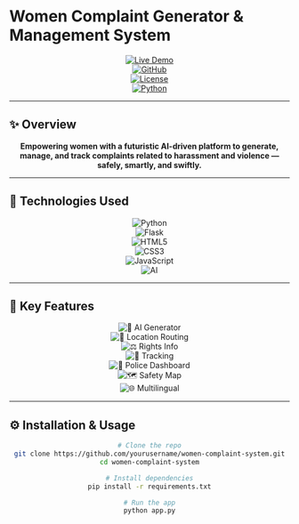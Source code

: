 # Women Complaint Generator & Management System

<div align="center">

  [![Live Demo](https://img.shields.io/badge/Live_Demo-1ABC9C?style=for-the-badge&logo=appveyor&logoColor=white)](http://127.0.0.1:5000)  
  [![GitHub](https://img.shields.io/badge/GitHub-181717?style=for-the-badge&logo=github&logoColor=white)](https://github.com/yourusername/women-complaint-system)  
  [![License](https://img.shields.io/badge/License-MIT-4CAF50?style=for-the-badge)](LICENSE)  
  [![Python](https://img.shields.io/badge/Python-3776AB?style=for-the-badge&logo=python&logoColor=white)](https://www.python.org/)

</div>

---

## ✨ Overview

<div align="center">

  **Empowering women with a futuristic AI-driven platform to generate, manage, and track complaints related to harassment and violence — safely, smartly, and swiftly.**

</div>

---

## 🚀 Technologies Used

<div align="center">

  ![Python](https://img.shields.io/badge/Python-3776AB?style=flat-square&logo=python&logoColor=white&labelColor=101010)  
  ![Flask](https://img.shields.io/badge/Flask-000000?style=flat-square&logo=flask&logoColor=white&labelColor=101010)  
  ![HTML5](https://img.shields.io/badge/HTML5-E34F26?style=flat-square&logo=html5&logoColor=white&labelColor=101010)  
  ![CSS3](https://img.shields.io/badge/CSS3-1572B6?style=flat-square&logo=css3&logoColor=white&labelColor=101010)  
  ![JavaScript](https://img.shields.io/badge/JavaScript-F7DF1E?style=flat-square&logo=javascript&logoColor=black&labelColor=101010)  
  ![AI](https://img.shields.io/badge/AI-Powered-FF6F61?style=flat-square&logo=artificial-intelligence&logoColor=white&labelColor=101010)

</div>

---

## 🌟 Key Features

<div align="center">

  ![🤖 AI Generator](https://img.shields.io/badge/AI-Powered_Complaint_Generator-6f42c1?style=flat-square&logo=robot&labelColor=1f1f1f)  
  ![📍 Location Routing](https://img.shields.io/badge/Location-Based_Routing-007ACC?style=flat-square&logo=location-dot&labelColor=1f1f1f)  
  ![⚖️ Rights Info](https://img.shields.io/badge/Legal_Rights_Info-4caf50?style=flat-square&logo=scales&labelColor=1f1f1f)  
  ![🔄 Tracking](https://img.shields.io/badge/Live_Complaint_Tracking-ff5722?style=flat-square&logo=sync&labelColor=1f1f1f)  
  ![👮 Police Dashboard](https://img.shields.io/badge/Police_Admin_Dashboard-2196f3?style=flat-square&logo=shield-halved&labelColor=1f1f1f)  
  ![🗺️ Safety Map](https://img.shields.io/badge/Interactive_Safety_Map-e91e63?style=flat-square&logo=map&labelColor=1f1f1f)  
  ![🌐 Multilingual](https://img.shields.io/badge/Multilingual_Support-f44336?style=flat-square&logo=translate&labelColor=1f1f1f)

</div>

---

## ⚙️ Installation & Usage

<div align="center">

```bash
# Clone the repo
git clone https://github.com/yourusername/women-complaint-system.git
cd women-complaint-system

# Install dependencies
pip install -r requirements.txt

# Run the app
python app.py

